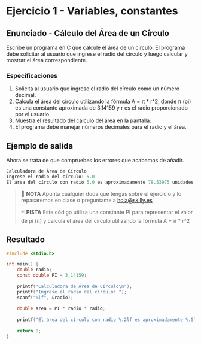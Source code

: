 # Ejercicio 1 - Variables, constantes

## Enunciado - Cálculo del Área de un Círculo

Escribe un programa en C que calcule el área de un círculo. El programa debe solicitar al usuario que ingrese el radio del círculo y luego calcular y mostrar el área correspondiente.

### Especificaciones

1. Solicita al usuario que ingrese el radio del círculo como un número decimal.
2. Calcula el área del círculo utilizando la fórmula A = π * r^2, donde π (pi) es una constante aproximada de 3.14159 y r es el radio proporcionado por el usuario.
3. Muestra el resultado del cálculo del área en la pantalla.
4. El programa debe manejar números decimales para el radio y el área.

## Ejemplo de salida

Ahora se trata de que compruebes los errores que acabamos de añadir.

~~~c
Calculadora de Área de Círculo
Ingrese el radio del círculo: 5.0
El área del círculo con radio 5.0 es aproximadamente 78.53975 unidades cuadradas.
~~~

> :pencil: **NOTA** Apunta cualquier duda que tengas sobre el ejercicio y lo repasaremos en clase o preguntame a hola@skilly.es
>
> :black_joker: **PISTA**
> Este código utiliza una constante PI para representar el valor de pi (π) y calcula el área del círculo utilizando la fórmula A = π * r^2

## Resultado

~~~c
#include <stdio.h>

int main() {
    double radio;
    const double PI = 3.14159;
    
    printf("Calculadora de Área de Círculo\n");
    printf("Ingrese el radio del círculo: ");
    scanf("%lf", &radio);
    
    double area = PI * radio * radio;
    
    printf("El área del círculo con radio %.2lf es aproximadamente %.5lf unidades cuadradas.\n", radio, area);
    
    return 0;
}
~~~
